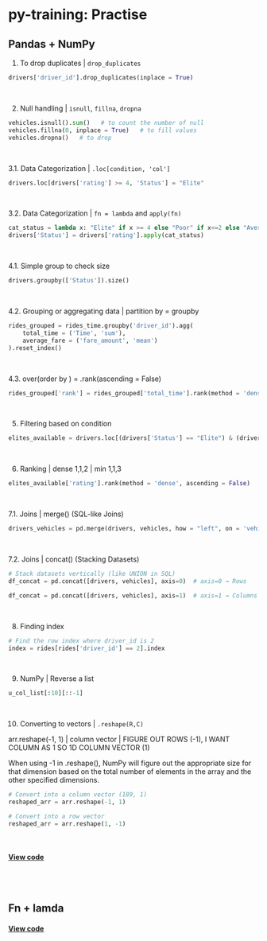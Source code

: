 # py-training: Practise

## Pandas + NumPy
1. To drop duplicates | `drop_duplicates`
```python
drivers['driver_id'].drop_duplicates(inplace = True)
```
<br/>

2. Null handling | `isnull`, `fillna`, `dropna`
```python
vehicles.isnull().sum()   # to count the number of null
vehicles.fillna(0, inplace = True)   # to fill values
vehicles.dropna()   # to drop
```
<br/>

3.1. Data Categorization | `.loc[condition, 'col']`
```python
drivers.loc[drivers['rating'] >= 4, 'Status'] = "Elite"
```
<br/>

3.2. Data Categorization | `fn = lambda` and `apply(fn)`
```python
cat_status = lambda x: "Elite" if x >= 4 else "Poor" if x<=2 else "Average"
drivers['Status'] = drivers['rating'].apply(cat_status)
```
<br/>

4.1. Simple group to check size
```python
drivers.groupby(['Status']).size()
```
<br/>

4.2. Grouping or aggregating data | partition by = groupby
```python
rides_grouped = rides_time.groupby('driver_id').agg(
    total_time = ('Time', 'sum'),
    average_fare = ('fare_amount', 'mean')
).reset_index()
```
<br/>

4.3. over(order by ) = .rank(ascending = False)
```python
rides_grouped['rank'] = rides_grouped['total_time'].rank(method = 'dense', ascending = False)
```
<br/>

5. Filtering based on condition
```python
elites_available = drivers.loc[(drivers['Status'] == "Elite") & (drivers['available'] == True)]
```
<br/>

6. Ranking | dense 1,1,2 | min 1,1,3
```python
elites_available['rating'].rank(method = 'dense', ascending = False)
```
<br/>

7.1. Joins | merge() (SQL-like Joins)
```python
drivers_vehicles = pd.merge(drivers, vehicles, how = "left", on = 'vehicle_id')
```
<br/>

7.2. Joins | concat() (Stacking Datasets)
```python
# Stack datasets vertically (like UNION in SQL)
df_concat = pd.concat([drivers, vehicles], axis=0)  # axis=0 → Rows

df_concat = pd.concat([drivers, vehicles], axis=1)  # axis=1 → Columns
```
<br/>

8. Finding index
```python
# Find the row index where driver_id is 2
index = rides[rides['driver_id'] == 2].index
```
<br/>

9. NumPy | Reverse a list
```python
u_col_list[:10][::-1]
```
<br/>

10. Converting to vectors | `.reshape(R,C)`

arr.reshape(-1, 1) | column vector | FIGURE OUT ROWS (-1), I WANT COLUMN AS 1 SO 1D COLUMN VECTOR (1) <br/>

When using -1 in .reshape(), NumPy will figure out the appropriate size for that dimension based on the total number of elements in the array and the other specified dimensions.
```python
# Convert into a column vector (189, 1)
reshaped_arr = arr.reshape(-1, 1)
```

```python
# Convert into a row vector
reshaped_arr = arr.reshape(1, -1)
```
<br/>

#### [View code](https://github.com/s1dewalker/py-training/blob/main/py_Training.ipynb)
<br/><br/>

## Fn + lamda

#### [View code](https://github.com/s1dewalker/py-training/blob/main/py_training_fn_lmbda.ipynb)

